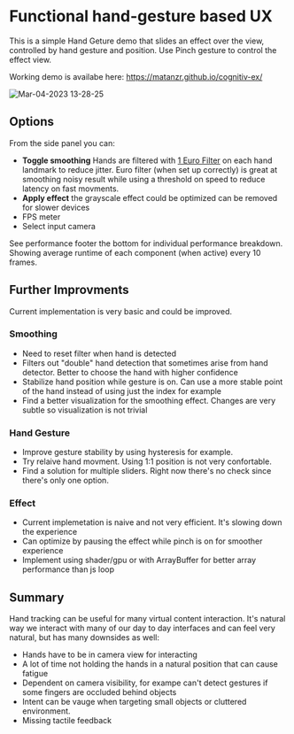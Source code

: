 # Functional hand-gesture based UX

This is a simple Hand Geture demo that slides an effect over the view, controlled by hand gesture and position. 
Use Pinch gesture to control the effect view. 

Working demo is availabe here: https://matanzr.github.io/cognitiv-ex/

![Mar-04-2023 13-28-25](https://user-images.githubusercontent.com/3348951/222897360-6547e27c-2cf4-48b7-8f19-4d8bd1fce92a.gif)

## Options
From the side panel you can:
* **Toggle smoothing** Hands are filtered with [1 Euro Filter](https://gery.casiez.net/1euro/) on each hand landmark to reduce jitter. Euro filter (when set up correctly) is great at smoothing noisy result while using a threshold on speed to reduce latency on fast movments. 
* **Apply effect** the grayscale effect could be optimized can be removed for slower devices
* FPS meter
* Select input camera 

See performance footer the bottom for individual performance breakdown. Showing average runtime of each component (when active) every 10 frames. 

## Further Improvments
Current implementation is very basic and could be improved.
### Smoothing
- Need to reset filter when hand is detected
- Filters out "double" hand detection that sometimes arise from hand detector. Better to choose the hand with higher confidence
- Stabilize hand position while gesture is on. Can use a more stable point of the hand instead of using just the index for example 
- Find a better visualization for the smoothing effect. Changes are very subtle so visualization is not trivial

### Hand Gesture
- Improve gesture stability by using hysteresis for example. 
- Try relaive hand movment. Using 1:1 position is not very confortable. 
- Find a solution for multiple sliders. Right now there's no check since there's only one option.

### Effect
- Current implemetation is naive and not very efficient. It's slowing down the experience
- Can optimize by pausing the effect while pinch is on for smoother experience
- Implement using shader/gpu or with ArrayBuffer for better array performance than js loop 

## Summary
Hand tracking can be useful for many virtual content interaction. It's natural way we interact with many of our day to day interfaces and can feel very natural, but has many downsides as well: 
- Hands have to be in camera view for interacting
- A lot of time not holding the hands in a natural position that can cause fatigue 
- Dependent on camera visibility, for exampe can't detect gestures if some fingers are occluded behind objects
- Intent can be vauge when targeting small objects or cluttered environment. 
- Missing tactile feedback

